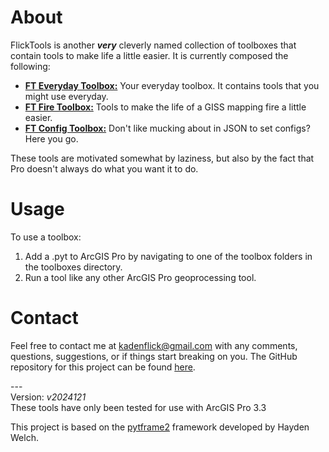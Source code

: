 # About
FlickTools is another ***very*** cleverly named collection of toolboxes that contain tools to make life a little easier. It is currently composed the following:

- **[FT Everyday Toolbox:](docs/ft_everyday_toolbox.md)** Your everyday toolbox. It contains tools that you might use everyday.
- **[FT Fire Toolbox:](docs/ft_everyday_toolbox.md)** Tools to make the life of a GISS mapping fire a little easier.
- **[FT Config Toolbox:](docs/ft_everyday_toolbox.md)** Don't like mucking about in JSON to set configs? Here you go.

These tools are motivated somewhat by laziness, but also by the fact that Pro doesn't always do what you want it to do.

# Usage
To use a toolbox:

1. Add a .pyt to ArcGIS Pro by navigating to one of the toolbox folders in the toolboxes directory.
2. Run a tool like any other ArcGIS Pro geoprocessing tool.

# Contact
Feel free to contact me at <kadenflick@gmail.com> with any comments, questions, suggestions, or if things start breaking on you. The GitHub repository for this project can be found [here](https://github.com/kadenflick/FlickTools).

---<br>
Version: *v2024121*<br>
These tools have only been tested for use with ArcGIS Pro 3.3

This project is based on the [pytframe2](https://github.com/hwelch-fle/pytframe2) framework developed by Hayden Welch.
